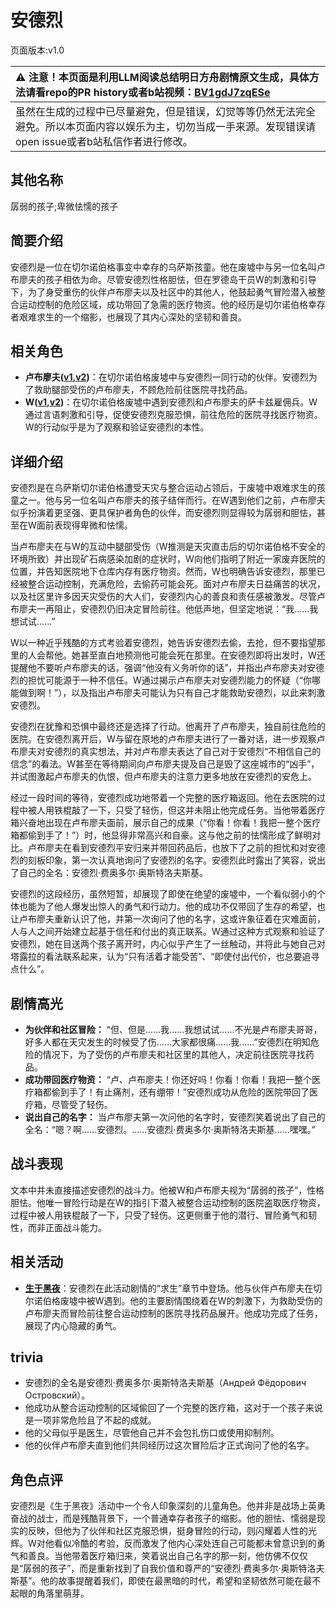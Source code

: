 # 安德烈
页面版本:v1.0
 

| :warning: 注意！本页面是利用LLM阅读总结明日方舟剧情原文生成，具体方法请看repo的PR history或者b站视频：[BV1gdJ7zqESe](https://www.bilibili.com/video/BV1gdJ7zqESe/)         |
|:----------------------------|
| 虽然在生成的过程中已尽量避免，但是错误，幻觉等等仍然无法完全避免。所以本页面内容以娱乐为主，切勿当成一手来源。发现错误请open issue或者b站私信作者进行修改。|



## 其他名称
孱弱的孩子;卑微怯懦的孩子
## 简要介绍
安德烈是一位在切尔诺伯格事变中幸存的乌萨斯孩童。他在废墟中与另一位名叫卢布廖夫的孩子相依为命。尽管安德烈性格胆怯，但在罗德岛干员W的刺激和引导下，为了身受重伤的伙伴卢布廖夫以及社区中的其他人，他鼓起勇气冒险潜入被整合运动控制的危险区域，成功带回了急需的医疗物资。他的经历是切尔诺伯格幸存者艰难求生的一个缩影，也展现了其内心深处的坚韧和善良。
## 相关角色
-   **卢布廖夫([v1](extended_char_lu_bu_liao_fu.md),[v2](../char_v3/extended_char_lu_bu_liao_fu.md))**：在切尔诺伯格废墟中与安德烈一同行动的伙伴。安德烈为了救助腿部受伤的卢布廖夫，不顾危险前往医院寻找药品。
-   **W([v1](char_113_cqbw.md),[v2](../char_v3/char_113_cqbw.md))**：在切尔诺伯格废墟中遇到安德烈和卢布廖夫的萨卡兹雇佣兵。W通过言语刺激和引导，促使安德烈克服恐惧，前往危险的医院寻找医疗物资。W的行动似乎是为了观察和验证安德烈的本性。
## 详细介绍
安德烈是在乌萨斯切尔诺伯格遭受天灾与整合运动占领后，于废墟中艰难求生的孩童之一。他与另一位名叫卢布廖夫的孩子结伴而行。在W遇到他们之前，卢布廖夫似乎扮演着更坚强、更具保护者角色的伙伴，而安德烈则显得较为孱弱和胆怯，甚至在W面前表现得卑微和怯懦。

当卢布廖夫在与W的互动中腿部受伤（W推测是天灾直击后的切尔诺伯格不安全的环境所致）并出现矿石病感染加剧的症状时，W向他们指明了附近一家废弃医院的位置，并告知医院地下仓库内存有医疗物资。然而，W也明确告诉安德烈，那里已经被整合运动控制，充满危险，去偷药可能会死。面对卢布廖夫日益痛苦的状况，以及社区里许多因天灾受伤的大人们，安德烈内心的善良和责任感被激发。尽管卢布廖夫一再阻止，安德烈仍旧决定冒险前往。他低声地，但坚定地说：“我......我想试试......”

W以一种近乎残酷的方式考验着安德烈，她告诉安德烈去偷，去抢，但不要指望那里的人会帮他。她甚至直白地预测他可能会死在那里。在安德烈即将出发时，W还提醒他不要听卢布廖夫的话，强调“他没有义务听你的话”，并指出卢布廖夫对安德烈的担忧可能源于一种不信任。W通过揭示卢布廖夫对安德烈能力的怀疑（“你哪能做到啊！”），以及指出卢布廖夫可能认为只有自己才能救助安德烈，以此来刺激安德烈。

安德烈在犹豫和恐惧中最终还是选择了行动。他离开了卢布廖夫，独自前往危险的医院。在安德烈离开后，W与留在原地的卢布廖夫进行了一番对话，进一步观察卢布廖夫对安德烈的真实想法，并对卢布廖夫表达了自己对于安德烈“不相信自己的信念”的看法。W甚至在等待期间向卢布廖夫提及自己是毁了这座城市的“凶手”，并试图激起卢布廖夫的仇恨，但卢布廖夫的注意力更多地放在安德烈的安危上。

经过一段时间的等待，安德烈成功地带着一个完整的医疗箱返回。他在去医院的过程中被人用铁棍敲了一下，只受了轻伤，但这并未阻止他完成任务。当他带着医疗箱兴奋地出现在卢布廖夫面前，展示自己的成果（“你看！你看！我把一整个医疗箱都偷到手了！”）时，他显得非常高兴和自豪。这与他之前的怯懦形成了鲜明对比。卢布廖夫在看到安德烈平安归来并带回药品后，也放下了之前的担忧和对安德烈的刻板印象，第一次认真地询问了安德烈的名字。安德烈此时露出了笑容，说出了自己的全名：安德烈·费奥多尔·奥斯特洛夫斯基。

安德烈的这段经历，虽然短暂，却展现了即使在绝望的废墟中，一个看似弱小的个体也能为了他人爆发出惊人的勇气和行动力。他的成功不仅带回了生存的希望，也让卢布廖夫重新认识了他，并第一次询问了他的名字，这或许象征着在灾难面前，人与人之间开始建立起基于信任和付出的真正联系。W通过这种方式观察和验证了安德烈，她在目送两个孩子离开时，内心似乎产生了一丝触动，并将此与她自己对塔露拉的看法联系起来，认为“只有活着才能受苦”、“即使付出代价，也总要追寻点什么”。
## 剧情高光
*   **为伙伴和社区冒险：** “但、但是......我......我想试试......不光是卢布廖夫哥哥，好多人都在天灾发生的时候受了伤......大家都很痛......我......”安德烈在明知危险的情况下，为了受伤的卢布廖夫和社区里的其他人，决定前往医院寻找药品。
*   **成功带回医疗物资：** “卢、卢布廖夫！你还好吗！你看！你看！我把一整个医疗箱都偷到手了！有止痛剂，还有绷带！”安德烈成功从危险的医院带回了医疗箱，尽管受了轻伤。
*   **说出自己的名字：** 当卢布廖夫第一次问他的名字时，安德烈笑着说出了自己的全名：“嗯？啊......安德烈。......安德烈·费奥多尔·奥斯特洛夫斯基......嘿嘿。”
## 战斗表现
文本中并未直接描述安德烈的战斗力。他被W和卢布廖夫视为“孱弱的孩子”，性格胆怯。他唯一冒险行动是在W的指引下潜入被整合运动控制的医院盗取医疗物资，过程中被人用铁棍敲了一下，只受了轻伤。这更侧重于他的潜行、冒险勇气和韧性，而非正面战斗能力。
## 相关活动
-   **[生于黑夜](../stories/act9d0.md)**：安德烈在此活动剧情的“求生”章节中登场。他与伙伴卢布廖夫在切尔诺伯格废墟中被W遇到。他的主要剧情围绕着在W的刺激下，为救助受伤的卢布廖夫而冒险前往整合运动控制的医院寻找药品展开。他成功完成了任务，展现了内心隐藏的勇气。
## trivia
*   安德烈的全名是安德烈·费奥多尔·奥斯特洛夫斯基（Андрей Фёдорович Островский）。
*   他成功从整合运动控制的区域偷回了一个完整的医疗箱，这对于一个孩子来说是一项非常危险且了不起的成就。
*   他的父母似乎是医生，尽管他自己并不会包扎伤口或使用抑制剂。
*   他的伙伴卢布廖夫直到他们共同经历过这次冒险后才正式询问了他的名字。
## 角色点评
安德烈是《生于黑夜》活动中一个令人印象深刻的儿童角色。他并非是战场上英勇奋战的战士，而是残酷背景下，一个普通幸存者孩子的缩影。他的胆怯、懦弱是现实的反映，但他为了伙伴和社区克服恐惧，挺身冒险的行动，则闪耀着人性的光辉。W对他看似冷酷的考验，反而激发了他内心深处连自己可能都未曾意识到的勇气和善良。当他带着医疗箱归来，笑着说出自己名字的那一刻，他仿佛不仅仅是“孱弱的孩子”，而是重新找到了自我价值和尊严的“安德烈·费奥多尔·奥斯特洛夫斯基”。他的故事提醒着我们，即使在最黑暗的时代，希望和坚韧依然可能在最不起眼的角落里萌芽。
